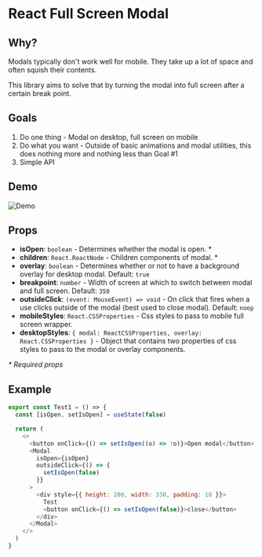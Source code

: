 # React Full Screen Modal

## Why?

Modals typically don't work well for mobile. They take up a lot of space and often squish their contents.

This library aims to solve that by turning the modal into full screen after a certain break point.

## Goals

1. Do one thing - Modal on desktop, full screen on mobile
2. Do what you want - Outside of basic animations and modal utilities, this does nothing more and nothing less than Goal #1
3. Simple API

## Demo

![Demo](./modal-demo.gif)

## Props

- **isOpen**: `boolean` - Determines whether the modal is open. \*
- **children**: `React.ReactNode` - Children components of modal. \*
- **overlay**: `boolean` - Determines whether or not to have a background overlay for desktop modal. Default: `true`
- **breakpoint**: `number` - Width of screen at which to switch between modal and full screen. Default: `350`
- **outsideClick**: `(event: MouseEvent) => void` - On click that fires when a use clicks outside of the modal (best used to close modal). Default: `noop`
- **mobileStyles**: `React.CSSProperties` - Css styles to pass to mobile full screen wrapper.
- **desktopStyles**: `{ modal: ReactCSSProperties, overlay: React.CSSProperties }` - Object that contains two properties of css styles to pass to the modal or overlay components.

_\* Required props_

## Example

```Javascript
export const Test1 = () => {
  const [isOpen, setIsOpen] = useState(false)

  return (
    <>
      <button onClick={() => setIsOpen((o) => !o)}>Open modal</button>
      <Modal
        isOpen={isOpen}
        outsideClick={() => {
          setIsOpen(false)
        }}
      >
        <div style={{ height: 200, width: 330, padding: 10 }}>
          Test
          <button onClick={() => setIsOpen(false)}>close</button>
        </div>
      </Modal>
    </>
  )
}
```
